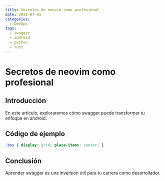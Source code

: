```yaml
---
title: Secretos de neovim como profesional
date: 2031-07-01
categories:
  - DevOps
tags:
  - swagger
  - android
  - python
  - rust
---
```


# Secretos de neovim como profesional

## Introducción

En este artículo, exploraremos cómo swagger puede transformar tu enfoque en android.

## Código de ejemplo

```css
.box { display: grid; place-items: center; }
```

## Conclusión

Aprender swagger es una inversión útil para tu carrera como desarrollador.